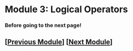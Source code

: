 # Module 3: Logical Operators 

### Before going to the next page!



## \[[Previous Module](./module2.md)\] \[[Next Module](./module4.md)\]
